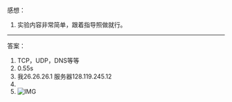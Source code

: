 感想：
1. 实验内容非常简单，跟着指导照做就行。
*** 
答案：
1. TCP，UDP，DNS等等
2. 0.55s
3. 我26.26.26.1 服务器128.119.245.12
4. 
5. ![IMG](https://github.com/sunhuiquan/A-Top-Down-Approach/blob/main/CH1/IMG/printer.png)
